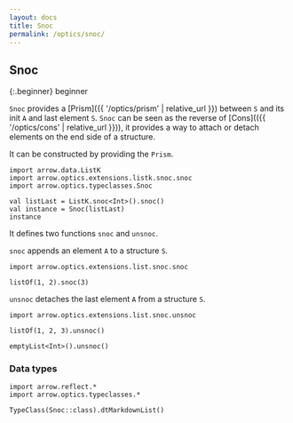 ```yaml
---
layout: docs
title: Snoc
permalink: /optics/snoc/
---
```


## Snoc

{:.beginner}
beginner

`Snoc` provides a [Prism]({{ '/optics/prism' | relative_url }}) between `S` and its init `A` and last element `S`.
`Snoc` can be seen as the reverse of [Cons](({{ '/optics/cons' | relative_url }})), it provides a way to attach or detach elements on the end side of a structure.

It can be constructed by providing the `Prism`.

```kotlin:ank
import arrow.data.ListK
import arrow.optics.extensions.listk.snoc.snoc
import arrow.optics.typeclasses.Snoc

val listLast = ListK.snoc<Int>().snoc()
val instance = Snoc(listLast)
instance
```

It defines two functions `snoc` and `unsnoc`.

`snoc` appends an element `A` to a structure `S`.

```kotlin:ank
import arrow.optics.extensions.list.snoc.snoc

listOf(1, 2).snoc(3)
```

`unsnoc` detaches the last element `A` from a structure `S`.

```kotlin:ank
import arrow.optics.extensions.list.snoc.unsnoc

listOf(1, 2, 3).unsnoc()
```
```kotlin:ank
emptyList<Int>().unsnoc()
```

### Data types

```kotlin:ank:replace
import arrow.reflect.*
import arrow.optics.typeclasses.*

TypeClass(Snoc::class).dtMarkdownList()
```
